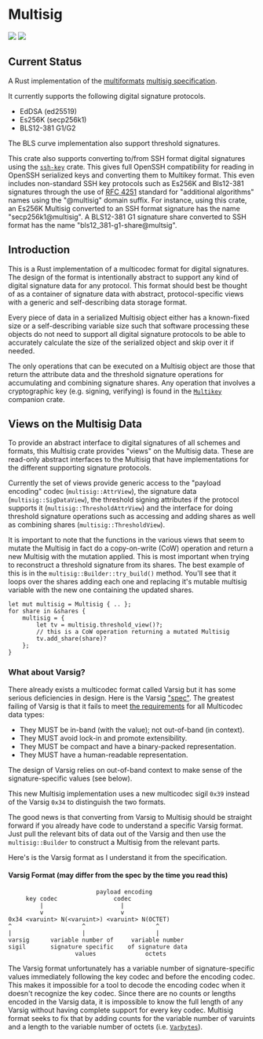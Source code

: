 # Multisig

[![](https://img.shields.io/badge/made%20by-Cryptid%20Technologies-gold.svg?style=flat-square)][0]
[![](https://img.shields.io/badge/project-multiformats-blue.svg?style=flat-square)][1]

## Current Status 

A Rust implementation of the [multiformats][1] [multisig specification][2].

It currently supports the following digital signature protocols.

* EdDSA (ed25519)
* Es256K (secp256k1)
* BLS12-381 G1/G2

The BLS curve implementation also support threshold signatures.

This crate also supports converting to/from SSH format digital signatures using
the [`ssh-key`][3] crate. This gives full OpenSSH compatibility for reading in
OpenSSH serialized keys and converting them to Multikey format. This even
includes non-standard SSH key protocols such as Es256K and Bls12-381 signatures
through the use of [RFC 4251][4] standard for "additional algorithms" names
using the "@multisig" domain suffix. For instance, using this crate, an Es256K
Multisig converted to an SSH format signature has the name
"secp256k1@multisig". A BLS12-381 G1 signature share converted to SSH format
has the name "bls12_381-g1-share@multsig".

## Introduction

This is a Rust implementation of a multicodec format for digital signatures.
The design of the format is intentionally abstract to support any kind of
digital signature data for any protocol. This format should best be thought of
as a container of signature data with abstract, protocol-specific views with a
generic and self-describing data storage format. 

Every piece of data in a serialized Multisig object either has a known-fixed
size or a self-describing variable size such that software processing these
objects do not need to support all digital signature protocols to be able to
accurately calculate the size of the serialized object and skip over it if
needed.

The only operations that can be executed on a Multisig object are those that
return the attribute data and the threshold signature operations for
accumulating and combining signature shares. Any operation that involves a
cryptographic key (e.g. signing, verifying) is found in the [`Multikey`][5]
companion crate.

## Views on the Multisig Data

To provide an abstract interface to digital signatures of all schemes and 
formats, this Multisig crate provides "views" on the Multisig data. These are 
read-only abstract interfaces to the Multisig that have implementations for 
the different supporting signature protocols.

Currently the set of views provide generic access to the "payload encoding"
codec (`multisig::AttrView`), the signature data (`multisig::SigDataView`), 
the threshold signing attributes if the protocol supports it 
(`multisig::ThresholdAttrView`) and the interface for doing threshold signature 
operations such as accessing and adding shares as well as combining shares 
(`multisig::ThresholdView`).

It is important to note that the functions in the various views that seem to
mutate the Multisig in fact do a copy-on-write (CoW) operation and return a new
Multisig with the mutation applied. This is most important when trying to
reconstruct a threshold signature from its shares. The best example of this is
in the `multisig::Builder::try_build()` method. You'll see that it loops over
the shares adding each one and replacing it's mutable multisig variable with
the new one containing the updated shares.

```
let mut multisig = Multisig { .. };
for share in &shares {
    multisig = {
        let tv = multisig.threshold_view()?;
        // this is a CoW operation returning a mutated Multisig
        tv.add_share(share)?
    };
}
```

### What about Varsig?

There already exists a multicodec format called Varsig but it has some serious
deficiencies in design. Here is the Varsig ["spec"][6]. The greatest failing of
Varsig is that it fails to meet [the requirements][7] for all Multicodec data
types:

* They MUST be in-band (with the value); not out-of-band (in context).
* They MUST avoid lock-in and promote extensibility.
* They MUST be compact and have a binary-packed representation.
* They MUST have a human-readable representation.

The design of Varsig relies on out-of-band context to make sense of the 
signature-specific values (see below).

This new Multisig implementation uses a new multicodec sigil `0x39` instead of 
the Varsig `0x34` to distinguish the two formats. 

The good news is that converting from Varsig to Multisig should be straight 
forward if you already have code to understand a specific Varsig format. Just
pull the relevant bits of data out of the Varsig and then use the 
`multisig::Builder` to construct a Multisig from the relevant parts.

Here's is the Varsig format as I understand it from the specification.

#### Varsig Format (may differ from the spec by the time you read this)

```
                         payload encoding
     key codec                codec
         |                      |
         v                      v
0x34 <varuint> N(<varuint>) <varuint> N(OCTET)
^                    ^                    ^
|                    |                    |
varsig      variable number of     variable number
sigil       signature specific    of signature data
                   values              octets
```

The Varsig format unfortunately has a variable number of signature-specific 
values immediately following the key codec and before the encoding codec. This
makes it impossible for a tool to decode the encoding codec when it doesn't
recognize the key codec. Since there are no counts or lengths encoded in the 
Varsig data, it is impossible to know the full length of any Varsig without
having complete support for every key codec. Multisig format seeks to fix that
by adding counts for the variable number of varuints and a length to the
variable number of octets (i.e. [`Varbytes`][8]).

[0]: https://cryptid.tech
[1]: https://github.com/multiformats/multiformats
[2]: https://github.com/cryptidtech/provenance-specifications/blob/main/specifications/multisig.md
[3]: https://crates.io/crates/ssh-key
[4]: https://www.rfc-editor.org/rfc/rfc4251.html#page-11
[5]: https://github.com/cryptidtech/multikey.git
[6]: https://github.com/ChainAgnostic/varsig
[7]: https://multiformats.io/#what-are-multiformats
[8]: https://github.com/cryptidtech/multiutil/blob/main/src/varbytes.rs
